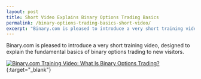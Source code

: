```yaml
---
layout: post
title: Short Video Explains Binary Options Trading Basics
permalink: /binary-options-trading-basics-short-video/
excerpt: "Binary.com is pleased to introduce a very short training video, designed to explain the fundamental basics of binary options trading to new visitors..."
---
```



Binary.com is pleased to introduce a very short training video, designed to explain the fundamental basics of binary options trading to new visitors.

[![Binary.com Training Video: What Is Binary Options Trading?](http://img.youtube.com/vi/vgV_9wwiJbU/0.jpg)](https://www.youtube.com/watch?v=vgV_9wwiJbU){:target="_blank"}

